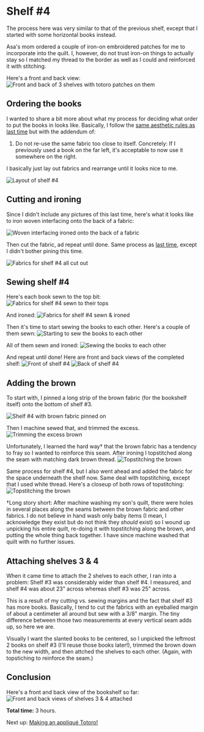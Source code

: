 <h1>Shelf #4</h1>

The process here was very similar to that of the previous shelf, except that I started with some horizontal books instead.

Asa's mom ordered a couple of iron-on embroidered patches for me to incorporate into the quilt. I, however, do not trust iron-on things to actually stay so I matched my thread to the border as well as I could and reinforced it with stitching. 

Here's a front and back view:
![Front and back of 3 shelves with totoro patches on them](/images/patches.png)

<h2>Ordering the books</h2>

I wanted to share a bit more about what my process for deciding what order to put the books in looks like. Basically, I follow the [same aesthetic rules as last time](/shelf3.md#ordering-the-books) but with the addendum of:

1. Do not re-use the same fabric too close to itself. Concretely: If I previously used a book on the far left, it's acceptable to now use it somewhere on the right.

I basically just lay out fabrics and rearrange until it looks nice to me.

![Layout of shelf #4](/images/ordering.jpg)

<h2>Cutting and ironing</h2>

Since I didn't include any pictures of this last time, here's what it looks like to iron woven interfacing onto the back of a fabric:

![Woven interfacing ironed onto the back of a fabric](/images/interfacingonback.jpg)

Then cut the fabric, ad repeat until done. Same process as [last time](/shelf3.md#cutting-out-the-books-1), except I didn't bother pining this time.

![Fabrics for shelf #4 all cut out](/images/cutshelf4.jpg)

<h2>Sewing shelf #4</h2>

Here's each book sewn to the top bit:
![Fabrics for shelf #4 sewn to their tops](/images/sewnshelf4.jpg)

And ironed:
![Fabrics for shelf #4 sewn & ironed](/images/ironedshelf4.jpg)

Then it's time to start sewing the books to each other. Here's a couple of them sewn:
![Starting to sew the books to each other](/images/sewn4_1.jpg)

All of them sewn and ironed:
![Sewing the books to each other](/images/sewn4_2.jpg)

And repeat until done! Here are front and back views of the completed shelf:
![Front of shelf #4](/images/front4.jpg)
![Back of shelf #4](/images/back4.jpg)

<h2>Adding the brown</h2>

To start with, I pinned a long strip of the brown fabric (for the bookshelf itself) onto the bottom of shelf #3. 

![Shelf #4 with brown fabric pinned on](/images/pinned3.jpg)

Then I machine sewed that, and trimmed the excess.
![Trimming the excess brown](/images/excess.jpg)

Unfortunately, I learned the hard way† that the brown fabric has a tendency to fray so I wanted to reinforce this seam. After ironing I topstitched along the seam with matching dark brown thread.
![Topstitching the brown](/images/topstitched.png)

Same process for shelf #4, but I also went ahead and added the fabric for the space underneath the shelf now. Same deal with topstitching, except that I used white thread. Here's a closeup of both rows of topstitching:
![Topstitching the brown](/images/topstitchingcloseup.png)

†Long story short: After machine washing my son's quilt, there were holes in several places along the seams between the brown fabric and other fabrics. I do not believe in hand wash only baby items (I mean, I acknowledge they exist but do not think they *should* exist) so I wound up unpicking his entire quilt, re-doing it with topstitching along the brown, and putting the whole thing back together. I have since machine washed that quilt with no further issues.

<h2>Attaching shelves 3 & 4</h2>

When it came time to attach the 2 shelves to each other, I ran into a problem: Shelf #3 was considerably wider than shelf #4. I measured, and shelf #4 was about 23" across whereas shelf #3 was 25" across. 

This is a result of my cutting vs. sewing margins and the fact that shelf #3 has more books. Basically, I tend to cut the fabrics with an eyeballed margin of about a centimeter all around but sew with a 3/8" margin. The tiny difference between those two measurements at every vertical seam adds up, so here we are.

Visually I want the slanted books to be centered, so I unpicked the leftmost 2 books on shelf #3 (I'll reuse those books later!), trimmed the brown down to the new width, and then attched the shelves to each other. (Again, with topstiching to reinforce the seam.)

<h2>Conclusion</h2>

Here's a front and back view of the bookshelf so far:
![Front and back views of shelves 3 & 4 attached](/images/3and4.png)

**Total time:** 3 hours.

Next up: [Making an appliqué Totoro!](totoro.md)